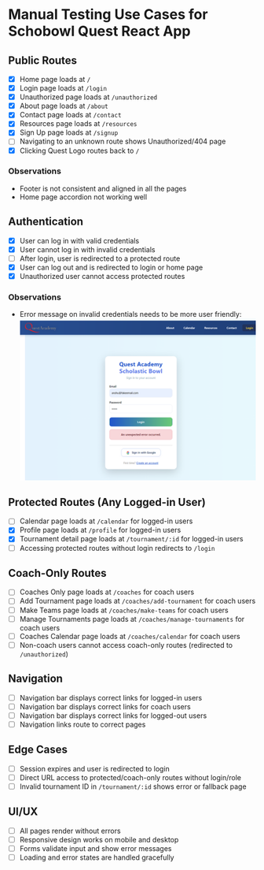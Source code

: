 # Manual Testing Use Cases for Schobowl Quest React App

## Public Routes

- [x] Home page loads at `/`
- [x] Login page loads at `/login`
- [x] Unauthorized page loads at `/unauthorized`
- [x] About page loads at `/about`
- [x] Contact page loads at `/contact`
- [x] Resources page loads at `/resources`
- [x] Sign Up page loads at `/signup`
- [ ] Navigating to an unknown route shows Unauthorized/404 page
- [x] Clicking Quest Logo routes back to `/`

### Observations

- Footer is not consistent and aligned in all the pages
- Home page accordion not working well

## Authentication

- [x] User can log in with valid credentials
- [x] User cannot log in with invalid credentials
- [ ] After login, user is redirected to a protected route
- [x] User can log out and is redirected to login or home page
- [x] Unauthorized user cannot access protected routes

### Observations
 - Error message on invalid credentials needs to be more user friendly: ![Invalid password](objectiveEvidence/InvalidPassword.png)

## Protected Routes (Any Logged-in User)

- [ ] Calendar page loads at `/calendar` for logged-in users
- [x] Profile page loads at `/profile` for logged-in users
- [x] Tournament detail page loads at `/tournament/:id` for logged-in users
- [ ] Accessing protected routes without login redirects to `/login`

## Coach-Only Routes

- [ ] Coaches Only page loads at `/coaches` for coach users
- [ ] Add Tournament page loads at `/coaches/add-tournament` for coach users
- [ ] Make Teams page loads at `/coaches/make-teams` for coach users
- [ ] Manage Tournaments page loads at `/coaches/manage-tournaments` for coach users
- [ ] Coaches Calendar page loads at `/coaches/calendar` for coach users
- [ ] Non-coach users cannot access coach-only routes (redirected to `/unauthorized`)

## Navigation

- [ ] Navigation bar displays correct links for logged-in users
- [ ] Navigation bar displays correct links for coach users
- [ ] Navigation bar displays correct links for logged-out users
- [ ] Navigation links route to correct pages

## Edge Cases

- [ ] Session expires and user is redirected to login
- [ ] Direct URL access to protected/coach-only routes without login/role
- [ ] Invalid tournament ID in `/tournament/:id` shows error or fallback page

## UI/UX

- [ ] All pages render without errors
- [ ] Responsive design works on mobile and desktop
- [ ] Forms validate input and show error messages
- [ ] Loading and error states are handled gracefully
